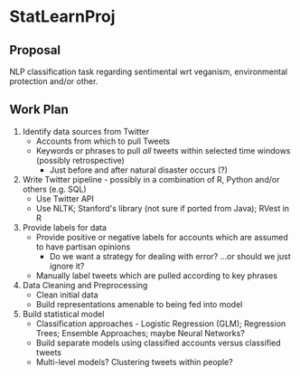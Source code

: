 # StatLearnProj

## Proposal

NLP classification task regarding sentimental wrt veganism, environmental protection and/or other.

## Work Plan

1. Identify data sources from Twitter
   - Accounts from which to pull Tweets
   - Keywords or phrases to pull _all_ tweets within selected time windows (possibly retrospective)
     - Just before and after natural disaster occurs (?)
2. Write Twitter pipeline - possibly in a combination of R, Python and/or others (e.g. SQL)
    - Use Twitter API
    - Use NLTK; Stanford's library (not sure if ported from Java); RVest in R
3. Provide labels for data
   - Provide positive or negative labels for accounts which are assumed to have partisan opinions
     - Do we want a strategy for dealing with error? ...or should we just ignore it?
   - Manually label tweets which are pulled according to key phrases
4. Data Cleaning and Preprocessing
   - Clean initial data
   - Build representations amenable to being fed into model
5. Build statistical model
   - Classification approaches - Logistic Regression (GLM); Regression Trees; Ensemble Approaches; maybe Neural Networks?
   - Build separate models using classified accounts versus classified tweets
   - Multi-level models? Clustering tweets within people?
